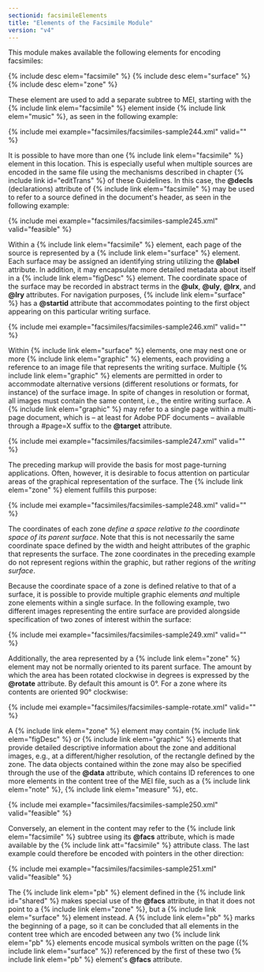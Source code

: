 ```yaml
---
sectionid: facsimileElements
title: "Elements of the Facsimile Module"
version: "v4"
---
```


This module makes available the following elements for encoding facsimiles:

{% include desc elem="facsimile" %}
{% include desc elem="surface" %}
{% include desc elem="zone" %}

These element are used to add a separate subtree to MEI, starting with the {% include link elem="facsimile" %} element inside {% include link elem="music" %}, as seen in the following example:

{% include mei example="facsimiles/facsimiles-sample244.xml" valid="" %}

It is possible to have more than one {% include link elem="facsimile" %} element in this location. This is especially useful when multiple sources are encoded in the same file using the mechanisms described in chapter {% include link id="editTrans" %} of these Guidelines. In this case, the **@decls** (declarations) attribute of {% include link elem="facsimile" %} may be used to refer to a source defined in the document's header, as seen in the following example:

{% include mei example="facsimiles/facsimiles-sample245.xml" valid="feasible" %}

Within a {% include link elem="facsimile" %} element, each page of the source is represented by a {% include link elem="surface" %} element. Each surface may be assigned an identifying string utilizing the **@label** attribute. In addition, it may encapsulate more detailed metadata about itself in a {% include link elem="figDesc" %} element. The coordinate space of the surface may be recorded in abstract terms in the **@ulx**, **@uly**, **@lrx**, and **@lry** attributes. For navigation purposes, {% include link elem="surface" %} has a **@startid** attribute that accommodates pointing to the first object appearing on this particular writing surface.

{% include mei example="facsimiles/facsimiles-sample246.xml" valid="" %}

Within {% include link elem="surface" %} elements, one may nest one or more {% include link elem="graphic" %} elements, each providing a reference to an image file that represents the writing surface. Multiple {% include link elem="graphic" %} elements are permitted in order to accommodate alternative versions (different resolutions or formats, for instance) of the surface image. In spite of changes in resolution or format, all images must contain the same content, i.e., the entire writing surface. A {% include link elem="graphic" %} may refer to a single page within a multi-page document, which is – at least for Adobe PDF documents – available through a #page=X suffix to the **@target** attribute.

{% include mei example="facsimiles/facsimiles-sample247.xml" valid="" %}

The preceding markup will provide the basis for most page-turning applications. Often, however, it is desirable to focus attention on particular areas of the graphical representation of the surface. The {% include link elem="zone" %} element fulfills this purpose:

{% include mei example="facsimiles/facsimiles-sample248.xml" valid="" %}

The coordinates of each zone *define a space relative to the coordinate space of its parent surface*. Note that this is not necessarily the same coordinate space defined by the width and height attributes of the graphic that represents the surface. The zone coordinates in the preceding example do not represent regions within the graphic, but rather regions of the *writing surface*.

Because the coordinate space of a zone is defined relative to that of a surface, it is possible to provide multiple graphic elements *and* multiple zone elements within a single surface. In the following example, two different images representing the entire surface are provided alongside specification of two zones of interest within the surface:

{% include mei example="facsimiles/facsimiles-sample249.xml" valid="" %}

Additionally, the area represented by a {% include link elem="zone" %} element may not be normally oriented to its parent surface. The amount by which the area has been rotated clockwise in degrees is expressed by the **@rotate** attribute. By default this amount is 0&deg;.
For a zone where its contents are oriented 90&deg; clockwise:

{% include mei example="facsimiles/facsimiles-sample-rotate.xml" valid="" %}

A {% include link elem="zone" %} element may contain {% include link elem="figDesc" %} or {% include link elem="graphic" %} elements that provide detailed descriptive information about the zone and additional images, e.g., at a different/higher resolution, of the rectangle defined by the zone. The data objects contained within the zone may also be specified through the use of the **@data** attribute, which contains ID references to one more elements in the content tree of the MEI file, such as a {% include link elem="note" %}, {% include link elem="measure" %}, etc.

{% include mei example="facsimiles/facsimiles-sample250.xml" valid="feasible" %}

Conversely, an element in the content may refer to the {% include link elem="facsimile" %} subtree using its **@facs** attribute, which is made available by the {% include link att="facsimile" %} attribute class. The last example could therefore be encoded with pointers in the other direction:

{% include mei example="facsimiles/facsimiles-sample251.xml" valid="feasible" %}

The {% include link elem="pb" %} element defined in the {% include link id="shared" %} makes special use of the **@facs** attribute, in that it does not point to a {% include link elem="zone" %}, but a {% include link elem="surface" %} element instead. A {% include link elem="pb" %} marks the beginning of a page, so it can be concluded that all elements in the content tree which are encoded between any two {% include link elem="pb" %} elements encode musical symbols written on the page ({% include link elem="surface" %}) referenced by the first of these two {% include link elem="pb" %} element's **@facs** attribute.
